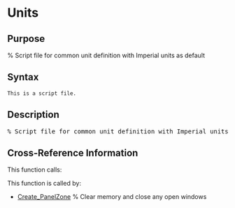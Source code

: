 
<!-- <a name="_top"></a>
<div><a href="../../index.md">Home</a> &gt;  <a href="#">src</a> &gt; <a href="index.md">Utilities</a> &gt; Units.m</div> -->

<!--<table width="100%"><tr><td align="left"><a href="../../index.md"><img alt="<" border="0" src="../../left.png">&nbsp;Master index</a></td>
<td align="right"><a href="index.md">Index for src\Utilities&nbsp;<img alt=">" border="0" src="../../right.png"></a></td></tr></table>-->
# Units
<!-- <h1>Units
</h1> -->

## <a name="_name"></a>Purpose

<!-- <h2 id="purpose"><a name="_name"></a>Purpose</h2> -->

% Script file for common unit definition with Imperial units as default

<!-- <div class="box"><strong>% Script file for common unit definition with Imperial units as default</strong></div> -->

## <a name="_synopsis"></a>Syntax

`This is a script file.` 
## <a name="_description"></a>Description

<pre class="comment">% Script file for common unit definition with Imperial units as default</pre>
<!-- <div class="fragment"><pre class="comment">% Script file for common unit definition with Imperial units as default</pre></div> -->

<!-- crossreference -->
## <a name="_cross"></a>Cross-Reference Information

This function calls:
<ul style="list-style-image:url(../../matlabicon.gif)">
</ul>
This function is called by:
<ul style="list-style-image:url(../../matlabicon.gif)">
<li><a href="../../src/Other/Create_PanelZone.md" class="code" title="">Create_PanelZone</a>	% Clear memory and close any open windows</li></ul>
<!-- crossreference -->




<!-- <hr><address>Generated on Thu 09-Jul-2020 17:36:54 by <strong><a href="http://www.artefact.tk/software/matlab/m2html/" title="Matlab Documentation in HTML">m2html</a></strong> &copy; 2005</address> -->